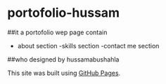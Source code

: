 # portofolio-hussam
##it a portofolio wep page contain 
- about section
-skills section 
-contact me section 

##who 
designed by hussamabushahla

This site was built using [GitHub Pages](https://gsg-cf05.github.io/portofolio-hussam//).